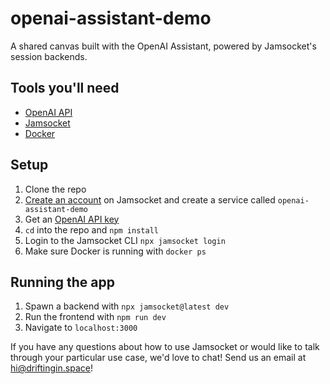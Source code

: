 # openai-assistant-demo

A shared canvas built with the OpenAI Assistant, powered by Jamsocket's session backends.

## Tools you'll need

- [OpenAI API](https://platform.openai.com/docs/overview)
- [Jamsocket](https://jamsocket.com/)
- [Docker](https://www.docker.com/products/docker-desktop/)

## Setup

1. Clone the repo
2. [Create an account](https://app.jamsocket.com) on Jamsocket and create a service called `openai-assistant-demo`
3. Get an [OpenAI API key](https://platform.openai.com/docs/overview)
4. `cd` into the repo and `npm install`
5. Login to the Jamsocket CLI `npx jamsocket login`
6. Make sure Docker is running with `docker ps`

## Running the app

1. Spawn a backend with `npx jamsocket@latest dev`
2. Run the frontend with `npm run dev`
3. Navigate to `localhost:3000`

If you have any questions about how to use Jamsocket or would like to talk through your particular use case, we'd love to chat! Send us an email at [hi@driftingin.space](mailto:hi@driftingin.space)!
